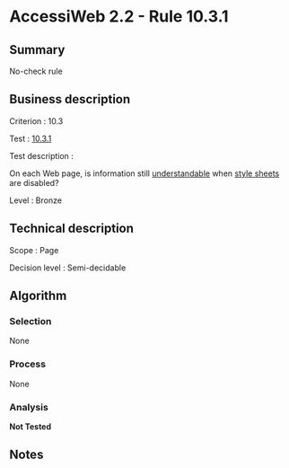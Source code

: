 # AccessiWeb 2.2 - Rule 10.3.1

## Summary

No-check rule

## Business description

Criterion : 10.3

Test : [10.3.1](http://www.accessiweb.org/index.php/accessiweb-22-english-version.html#test-10-3-1)

Test description :

 On each Web page, is information still [understandable](http://www.accessiweb.org/index.php/glossary-76.html#mCoherentODL) when [style sheets](http://www.accessiweb.org/index.php/glossary-76.html#mFeuilleStyle) are disabled? 

Level : Bronze 

## Technical description

Scope : Page

Decision level : Semi-decidable

## Algorithm

### Selection

None

### Process

None

### Analysis

**Not Tested**

## Notes

